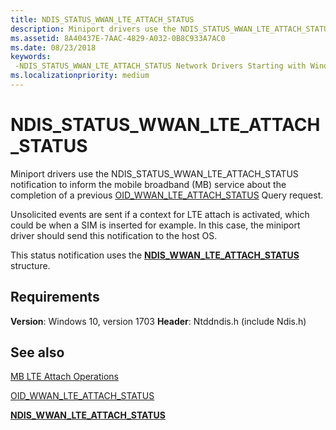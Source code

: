 ```yaml
---
title: NDIS_STATUS_WWAN_LTE_ATTACH_STATUS
description: Miniport drivers use the NDIS_STATUS_WWAN_LTE_ATTACH_STATUS notification to inform the mobile broadband (MB) service about the completion of a previous OID_WWAN_LTE_ATTACH_STATUS Query request.
ms.assetid: 8A40437E-7AAC-4829-A032-0B8C933A7AC0
ms.date: 08/23/2018
keywords: 
 -NDIS_STATUS_WWAN_LTE_ATTACH_STATUS Network Drivers Starting with Windows Vista
ms.localizationpriority: medium
---
```


# NDIS_STATUS_WWAN_LTE_ATTACH_STATUS

Miniport drivers use the NDIS_STATUS_WWAN_LTE_ATTACH_STATUS notification to inform the mobile broadband (MB) service about the completion of a previous [OID_WWAN_LTE_ATTACH_STATUS](oid-wwan-lte-attach-status.md) Query request.

Unsolicited events are sent if a context for LTE attach is activated, which could be when a SIM is inserted for example. In this case, the miniport driver should send this notification to the host OS.

This status notification uses the [**NDIS_WWAN_LTE_ATTACH_STATUS**](https://docs.microsoft.com/windows-hardware/drivers/ddi/ndiswwan/ns-ndiswwan-_ndis_wwan_lte_attach_status) structure.

## Requirements

**Version**: Windows 10, version 1703
**Header**: Ntddndis.h (include Ndis.h)

## See also

[MB LTE Attach Operations](mb-lte-attach-operations.md)

[OID_WWAN_LTE_ATTACH_STATUS](oid-wwan-lte-attach-status.md)

[**NDIS_WWAN_LTE_ATTACH_STATUS**](https://docs.microsoft.com/windows-hardware/drivers/ddi/ndiswwan/ns-ndiswwan-_ndis_wwan_lte_attach_status)
